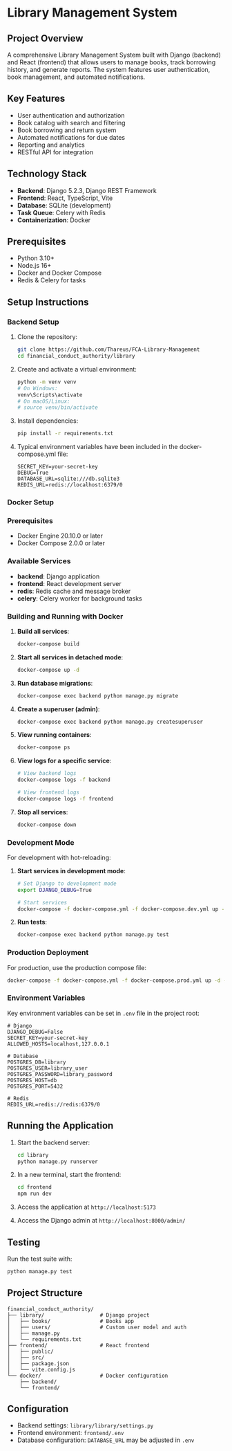 # Library Management System

## Project Overview
A comprehensive Library Management System built with Django (backend) and React (frontend) that allows users to manage books, track borrowing history, and generate reports. The system features user authentication, book management, and automated notifications.

## Key Features
- User authentication and authorization
- Book catalog with search and filtering
- Book borrowing and return system
- Automated notifications for due dates
- Reporting and analytics
- RESTful API for integration

## Technology Stack
- **Backend**: Django 5.2.3, Django REST Framework
- **Frontend**: React, TypeScript, Vite
- **Database**: SQLite (development)
- **Task Queue**: Celery with Redis
- **Containerization**: Docker

## Prerequisites
- Python 3.10+
- Node.js 16+
- Docker and Docker Compose
- Redis & Celery for tasks

## Setup Instructions

### Backend Setup
1. Clone the repository:
   ```bash
   git clone https://github.com/Thareus/FCA-Library-Management
   cd financial_conduct_authority/library
   ```

2. Create and activate a virtual environment:
   ```bash
   python -m venv venv
   # On Windows:
   venv\Scripts\activate
   # On macOS/Linux:
   # source venv/bin/activate
   ```

3. Install dependencies:
   ```bash
   pip install -r requirements.txt
   ```

4. Typical environment variables have been included in the docker-compose.yml file:
   ```
   SECRET_KEY=your-secret-key
   DEBUG=True
   DATABASE_URL=sqlite:///db.sqlite3
   REDIS_URL=redis://localhost:6379/0
   ```

### Docker Setup

### Prerequisites
- Docker Engine 20.10.0 or later
- Docker Compose 2.0.0 or later

### Available Services
- **backend**: Django application
- **frontend**: React development server
- **redis**: Redis cache and message broker
- **celery**: Celery worker for background tasks


### Building and Running with Docker

1. **Build all services**:
   ```bash
   docker-compose build
   ```

2. **Start all services in detached mode**:
   ```bash
   docker-compose up -d
   ```

3. **Run database migrations**:
   ```bash
   docker-compose exec backend python manage.py migrate
   ```

4. **Create a superuser (admin)**:
   ```bash
   docker-compose exec backend python manage.py createsuperuser
   ```

5. **View running containers**:
   ```bash
   docker-compose ps
   ```

6. **View logs for a specific service**:
   ```bash
   # View backend logs
   docker-compose logs -f backend
   
   # View frontend logs
   docker-compose logs -f frontend
   ```

7. **Stop all services**:
   ```bash
   docker-compose down
   ```

### Development Mode
For development with hot-reloading:

1. **Start services in development mode**:
   ```bash
   # Set Django to development mode
   export DJANGO_DEBUG=True
   
   # Start services
   docker-compose -f docker-compose.yml -f docker-compose.dev.yml up --build
   ```

2. **Run tests**:
   ```bash
   docker-compose exec backend python manage.py test
   ```

### Production Deployment
For production, use the production compose file:

```bash
docker-compose -f docker-compose.yml -f docker-compose.prod.yml up -d --build
```

### Environment Variables
Key environment variables can be set in `.env` file in the project root:

```
# Django
DJANGO_DEBUG=False
SECRET_KEY=your-secret-key
ALLOWED_HOSTS=localhost,127.0.0.1

# Database
POSTGRES_DB=library
POSTGRES_USER=library_user
POSTGRES_PASSWORD=library_password
POSTGRES_HOST=db
POSTGRES_PORT=5432

# Redis
REDIS_URL=redis://redis:6379/0
```

## Running the Application
1. Start the backend server:
   ```bash
   cd library
   python manage.py runserver
   ```

2. In a new terminal, start the frontend:
   ```bash
   cd frontend
   npm run dev
   ```

3. Access the application at `http://localhost:5173`
4. Access the Django admin at `http://localhost:8000/admin/`

## Testing
Run the test suite with:
```bash
python manage.py test
```

## Project Structure
```
financial_conduct_authority/
├── library/                  # Django project
│   ├── books/                # Books app
│   ├── users/                # Custom user model and auth
│   ├── manage.py
│   └── requirements.txt
├── frontend/                 # React frontend
│   ├── public/
│   ├── src/
│   ├── package.json
│   └── vite.config.js
└── docker/                   # Docker configuration
    ├── backend/
    └── frontend/
```

## Configuration
- Backend settings: `library/library/settings.py`
- Frontend environment: `frontend/.env`
- Database configuration: `DATABASE_URL` may be adjusted in `.env`
